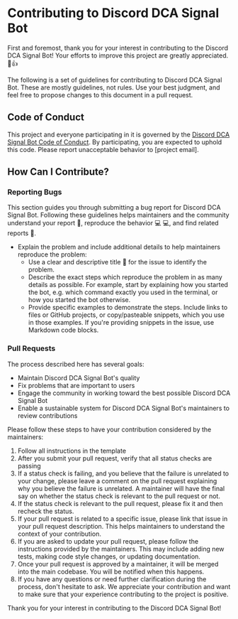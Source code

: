 # Contributing to Discord DCA Signal Bot

First and foremost, thank you for your interest in contributing to the Discord DCA Signal Bot! Your efforts to improve this project are greatly appreciated. 🎉👍

The following is a set of guidelines for contributing to Discord DCA Signal Bot. These are mostly guidelines, not rules. Use your best judgment, and feel free to propose changes to this document in a pull request.

## Code of Conduct

This project and everyone participating in it is governed by the [Discord DCA Signal Bot Code of Conduct](CODE_OF_CONDUCT.md). By participating, you are expected to uphold this code. Please report unacceptable behavior to [project email].

## How Can I Contribute?

### Reporting Bugs

This section guides you through submitting a bug report for Discord DCA Signal Bot. Following these guidelines helps maintainers and the community understand your report 📝, reproduce the behavior 💻 💻, and find related reports 🔎.

- Explain the problem and include additional details to help maintainers reproduce the problem:
  - Use a clear and descriptive title 📑 for the issue to identify the problem.
  - Describe the exact steps which reproduce the problem in as many details as possible. For example, start by explaining how you started the bot, e.g. which command exactly you used in the terminal, or how you started the bot otherwise.
  - Provide specific examples to demonstrate the steps. Include links to files or GitHub projects, or copy/pasteable snippets, which you use in those examples. If you're providing snippets in the issue, use Markdown code blocks.

### Pull Requests

The process described here has several goals:

- Maintain Discord DCA Signal Bot's quality
- Fix problems that are important to users
- Engage the community in working toward the best possible Discord DCA Signal Bot
- Enable a sustainable system for Discord DCA Signal Bot's maintainers to review contributions

Please follow these steps to have your contribution considered by the maintainers:

1. Follow all instructions in the template
2. After you submit your pull request, verify that all status checks are passing
3. If a status check is failing, and you believe that the failure is unrelated to your change, please leave a comment on the pull request explaining why you believe the failure is unrelated. A maintainer will have the final say on whether the status check is relevant to the pull request or not.
4. If the status check is relevant to the pull request, please fix it and then recheck the status.
5. If your pull request is related to a specific issue, please link that issue in your pull request description. This helps maintainers to understand the context of your contribution.
6. If you are asked to update your pull request, please follow the instructions provided by the maintainers. This may include adding new tests, making code style changes, or updating documentation.
7. Once your pull request is approved by a maintainer, it will be merged into the main codebase. You will be notified when this happens.
8. If you have any questions or need further clarification during the process, don't hesitate to ask. We appreciate your contribution and want to make sure that your experience contributing to the project is positive.

Thank you for your interest in contributing to the Discord DCA Signal Bot!

